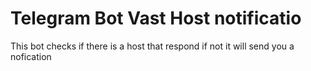 # Telegram Bot Vast Host notificatio
 This bot checks if there is a host that respond if not it will send you a nofication
